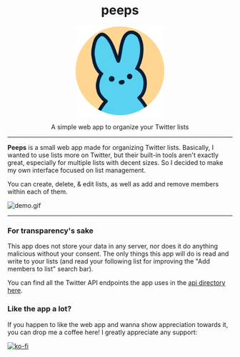 <div align="center">
  <h1>peeps</h1>
  <img height="200" src="public/images/logo.png">
  <p>A simple web app to organize your Twitter lists</p>
</div>

---

**Peeps** is a small web app made for organizing Twitter lists. Basically, I wanted to use lists more on Twitter, but their built-in tools aren't exactly great, especially for multiple lists with decent sizes. So I decided to make my own interface focused on list management.

You can create, delete, & edit lists, as well as add and remove members within each of them.


![demo.gif](public/images/demo.gif)

---

### For transparency's sake

This app does not store your data in any server, nor does it do anything malicious without your consent. The only things this app will do is read and write to your lists (and read your following list for improving the "Add members to list" search bar).

You can find all the Twitter API endpoints the app uses in the [api directory here](https://github.com/aCluelessDanny/peeps/tree/master/pages/api).

### Like the app a lot?
If you happen to like the web app and wanna show appreciation towards it, you can drop me a coffee here! I greatly appreciate any support:

[![ko-fi](https://ko-fi.com/img/githubbutton_sm.svg)](https://ko-fi.com/clueless)

